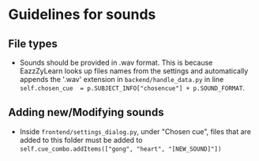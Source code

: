 # Guidelines for sounds

## File types

* Sounds should be provided in .wav format. This is because EazzZyLearn looks up files names from the settings and automatically appends the '.wav' extension in `backend/handle_data.py` in line `self.chosen_cue  = p.SUBJECT_INFO["chosencue"] + p.SOUND_FORMAT`.

## Adding new/Modifying sounds

* Inside `frontend/settings_dialog.py`, under "Chosen cue", files that are added to this folder must be added to `self.cue_combo.addItems(["gong", "heart", "[NEW_SOUND]"])`
